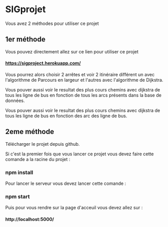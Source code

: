 # SIGprojet

Vous avez 2 méthodes pour utiliser ce projet

## 1er méthode

Vous pouvez directement allez sur ce lien pour utiliser ce projet 

#### https://sigproject.herokuapp.com/

Vous pourrez alors choisir 2 arrêtes et voir 2 itinéraire différent un avec l'algorithme de Parcours en largeur et l'autres avec l'algorithme de Dijkstra.

Vous pouver aussi voir le resultat des plus cours chemins avec dijkstra de tous les ligne de bus en fonction de tous les arcs présents dans la base de données.

Vous pouver aussi voir le resultat des plus cours chemins avec dijkstra de tous les ligne de bus en fonction des arc des ligne de bus.


## 2eme méthode

Télécharger le projet depuis github.

Si c'est la premier fois que vous lancer ce projet vous devez faire cette comande a la racine du projet :

### npm install

Pour lancer le serveur vous devez lancer cette comande : 

### npm start

Puis pour vous rendre sur la page d'acceuil vous devez allez sur :

#### http://localhost:5000/

